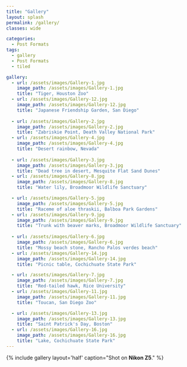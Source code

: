 ```yaml
---
title: "Gallery"
layout: splash
permalink: /gallery/
classes: wide

categories:
  - Post Formats
tags:
  - gallery
  - Post Formats
  - tiled

gallery:
  - url: /assets/images/Gallery-1.jpg
    image_path: /assets/images/Gallery-1.jpg
    title: "Tiger, Houston Zoo"
  - url: /assets/images/Gallery-12.jpg
    image_path: /assets/images/Gallery-12.jpg
    title: "Japanese Friendship Garden, San Diego"
    
  - url: /assets/images/Gallery-2.jpg
    image_path: /assets/images/Gallery-2.jpg
    title: "Zabriskie Point, Death Valley National Park"
  - url: /assets/images/Gallery-4.jpg
    image_path: /assets/images/Gallery-4.jpg
    title: "Desert rainbow, Nevada"
    
  - url: /assets/images/Gallery-3.jpg
    image_path: /assets/images/Gallery-3.jpg
    title: "Dead tree in desert, Mesquite Flat Sand Dunes"
  - url: /assets/images/Gallery-8.jpg
    image_path: /assets/images/Gallery-8.jpg
    title: "Water lily, Broadmoor Wildlife Sanctuary"

  - url: /assets/images/Gallery-5.jpg
    image_path: /assets/images/Gallery-5.jpg
    title: "Raceme of aloe thraskii, Balboa Park Gardens"
  - url: /assets/images/Gallery-9.jpg
    image_path: /assets/images/Gallery-9.jpg
    title: "Trunk with beaver marks, Broadmoor Wildlife Sanctuary"
    
  - url: /assets/images/Gallery-6.jpg
    image_path: /assets/images/Gallery-6.jpg
    title: "Mossy beach stone, Rancho Palos verdes beach"
  - url: /assets/images/Gallery-14.jpg
    image_path: /assets/images/Gallery-14.jpg
    title: "Picnic table, Cochichuate State Park"

  - url: /assets/images/Gallery-7.jpg
    image_path: /assets/images/Gallery-7.jpg
    title: "Red-tailed hawk, Rice University"
  - url: /assets/images/Gallery-11.jpg
    image_path: /assets/images/Gallery-11.jpg
    title: "Toucan, San Diego Zoo"

  - url: /assets/images/Gallery-13.jpg
    image_path: /assets/images/Gallery-13.jpg
    title: "Saint Patrick's Day, Boston"
  - url: /assets/images/Gallery-16.jpg
    image_path: /assets/images/Gallery-16.jpg
    title: "Lake, Cochichuate State Park"
---
```


{% include gallery layout='half' caption="Shot on **Nikon Z5**." %}